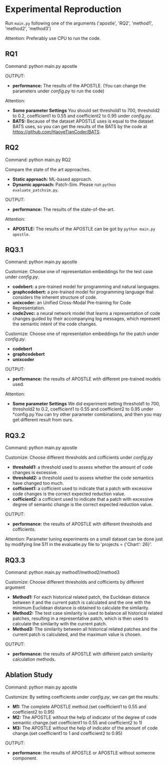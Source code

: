 # Experimental Reproduction
Run `main.py` following one of the arguments ('apostle', 'RQ2', 'method1', 'method2', 'method3')

Attention: Preferably use CPU to run the code.

## RQ1

Command:  python main.py apostle

OUTPUT: 
* **performance:** The results of the APOSTLE. (You can change the parameters under *config.py* to run the code)

Attention:
* **Some parameter Settings** You should set threshold1 to 700, threshold2 to 0.2, coefficient1 to 0.55 and coefficient2 to 0.95 under *config.py*.
* **BATS:** Because of the dataset APOSTLE uses is equal to the dataset BATS uses, so you can get the results of the BATS by the code at https://github.com/HaoyeTianCoder/BATS.

## RQ2

Command:  python main.py RQ2

Compare the state of the art approaches.

* **Static approach:** ML-based approach.
* **Dynamic approach:** Patch-Sim. Please run `python evaluate_patchsim.py`.

OUTPUT:
* **performance:** The results of the state-of-the-art.

Attention:
* **APOSTLE:** The results of the APOSTLE can be got by `python main.py apostle`.

## RQ3.1

Command:  python main.py apostle

Customize: Choose one of representation embeddings for the test case under *config.py*.

* **codebert:** a pre-trained model for programming and natural languages.
* **graphcodebert:**  a pre-trained model for programming language that considers the inherent structure of code.
* **unixcoder:** an Unified Cross-Modal Pre-training for Code Representation.
* **code2vec:**  a neural network model that learns a representation of code changes guided by their accompanying log messages, which represent the semantic intent of the code changes.

Customize: Choose one of representation embeddings for the patch under *config.py*.

* **codebert** 
* **graphcodebert** 
* **unixcoder**

OUTPUT:
* **performance:** the results of APOSTLE with different pre-trained models used.

Attention:
* **Some parameter Settings** We did experiment setting threshold1 to 700, threshold2 to 0.2, coefficient1 to 0.55 and coefficient2 to 0.95 under *config.py.You can try other parameter combinations, and then you may get different result from ours.

## RQ3.2

Command:  python main.py apostle

Customize: Choose different thresholds and cofficients under *config.py*

* **threshold1:** a threshold used to assess whether the amount of code changes is excessive.
* **threshold2:** a threshold used to assess whether the code semantics have changed too much.
* **cofficient1:** a cofficient used to indicate that a patch with excessive code changes is the correct expected reduction value.
* **cofficient2:** a cofficient used to indicate that a patch with excessive degree of semantic change is the correct expected reduction value.

OUTPUT:
* **performance:** the results of APOSTLE with different thresholds and cofficients.

Attention:
Parameter tuning experiments on a small dataset can be done just by modifying line 511 in the evaluatie.py file to 'projects = {'Chart': 26}'.

## RQ3.3

Command:  python main.py method1/method2/method3

Customize: Choose different thresholds and cofficients by different argument

* **Method1:** For each historical related patch, the Euclidean distance between it and the current patch is calculated and the one with the minimum Euclidean distance is obtained to calculate the similarity.
* **Method2:** The test case similarity is used to balance all historical related patches, resulting in a representative patch, which is then used to calculate the similarity with the current patch.
* **Method3:** The similarity between all historical related patches and the current patch is calculated, and the maximum value is chosen.

OUTPUT:
* **performance:** the results of APOSTLE with different patch similarity calculation methods.

## Ablation Study

Command: python main.py apostle

Customize: By setting coefficients under *config.py*, we can get the results.

* **M1:** The complete APOSTLE method.(set coefficient1 to 0.55 and coefficient2 to 0.95)
* **M2:** The APOSTLE without the help of indicator of the degree of code semantic change.(set coefficient1 to 0.55 and coefficient2 to 1)
* **M3:** The APOSTLE without the help of indicator of the amount of code change.(set coefficient1 to 1 and coefficient2 to 0.95)

OUTPUT:
* **performance:** the results of APOSTLE or APOSTLE without someone component.

